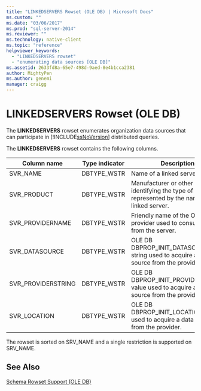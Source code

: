```yaml
---
title: "LINKEDSERVERS Rowset (OLE DB) | Microsoft Docs"
ms.custom: ""
ms.date: "03/06/2017"
ms.prod: "sql-server-2014"
ms.reviewer: ""
ms.technology: native-client
ms.topic: "reference"
helpviewer_keywords: 
  - "LINKEDSERVERS rowset"
  - "enumerating data sources [OLE DB]"
ms.assetid: 2633fd8a-65e7-498d-9aed-8e4b1cca2381
author: MightyPen
ms.author: genemi
manager: craigg
---
```

# LINKEDSERVERS Rowset (OLE DB)
  The **LINKEDSERVERS** rowset enumerates organization data sources that can participate in [!INCLUDE[ssNoVersion](../../../includes/ssnoversion-md.md)] distributed queries.  
  
 The **LINKEDSERVERS** rowset contains the following columns.  
  
|Column name|Type indicator|Description|  
|-----------------|--------------------|-----------------|  
|SVR_NAME|DBTYPE_WSTR|Name of a linked server.|  
|SVR_PRODUCT|DBTYPE_WSTR|Manufacturer or other name identifying the type of data store represented by the name of the linked server.|  
|SVR_PROVIDERNAME|DBTYPE_WSTR|Friendly name of the OLE DB provider used to consume data from the server.|  
|SVR_DATASOURCE|DBTYPE_WSTR|OLE DB DBPROP_INIT_DATASOURCE string used to acquire a data source from the provider.|  
|SVR_PROVIDERSTRING|DBTYPE_WSTR|OLE DB DBPROP_INIT_PROVIDERSTRING value used to acquire a data source from the provider.|  
|SVR_LOCATION|DBTYPE_WSTR|OLE DB DBPROP_INIT_LOCATION string used to acquire a data source from the provider.|  
  
 The rowset is sorted on SRV_NAME and a single restriction is supported on SRV_NAME.  
  
## See Also  
 [Schema Rowset Support &#40;OLE DB&#41;](schema-rowset-support-ole-db.md)  
  
  
